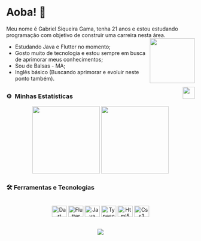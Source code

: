 # Aoba! 👋
  
  Meu nome é Gabriel Siqueira Gama, tenha 21 anos e estou estudando programação com objetivo de construir uma carreira nesta área. 
  <img  height="120" align="right" src="https://user-images.githubusercontent.com/102556033/197796334-c2515683-9e0e-4060-aa77-37f95455a338.png">



- Estudando Java e Flutter no momento;
- Gosto muito de tecnologia e estou sempre em busca de aprimorar meus conhecimentos;
- Sou de Balsas - MA;
- Inglês básico (Buscando aprimorar e evoluir neste ponto também).
 <img src="![cat2](https://github.com/GabrielSiqueiraGama/GabrielSiqueiraGama/assets/102556033/05e32346-4363-47ef-9ee6-56ceab94335f)" width = "32" align="right"/>

 ##
### ⚙️ &nbsp;Minhas Estatísticas
<p align="center">
    <img height="180em" src="https://github-readme-stats.vercel.app/api?username=GabrielSiqueiraGama&count_private=true&show_icons=true&theme=tokyonight" />
    <img height="180em" src="https://github-readme-stats.vercel.app/api/top-langs/?username=GabrielSiqueiraGama&layout=compact&theme=tokyonight" />
</p>

### <p align="left">🛠 Ferramentas e Tecnologias</p>

<div style="display: inline_block" align="center"><br>
  <img alt="Dart" height="30" width="40" src="https://cdn.jsdelivr.net/gh/devicons/devicon/icons/dart/dart-original.svg" />
  <img alt="Flutter" height="30" width="40" src="https://cdn.jsdelivr.net/gh/devicons/devicon/icons/flutter/flutter-original.svg" />
  <img alt="Java" height="30" width="40" src="https://cdn.jsdelivr.net/gh/devicons/devicon/icons/java/java-original.svg" />
  <img alt="Typescript" height="30" width="40" src="https://cdn.jsdelivr.net/gh/devicons/devicon/icons/typescript/typescript-original.svg" />
  <img alt="Html5" height="30" width="40" src="https://cdn.jsdelivr.net/gh/devicons/devicon/icons/html5/html5-original.svg" />
  <img alt="Css3" height="30" width="40" src="https://cdn.jsdelivr.net/gh/devicons/devicon/icons/css3/css3-original.svg" />
</div>

##
<div align="center">
  <a href="https://www.linkedin.com/in/gabriel-siqueira-gama-613bb7230/" target="_blank"><img src="https://img.shields.io/badge/-LinkedIn-%230077B5?style=for-the-badge&logo=linkedin&logoColor=white" target="_blank"></a> 
 

 
</div>
